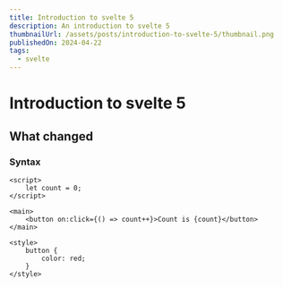```yaml
---
title: Introduction to svelte 5
description: An introduction to svelte 5
thumbnailUrl: /assets/posts/introduction-to-svelte-5/thumbnail.png
publishedOn: 2024-04-22
tags:
  - svelte
---
```


# Introduction to svelte 5

## What changed

### Syntax

```svelte
<script>
	let count = 0;
</script>

<main>
	<button on:click={() => count++}>Count is {count}</button>
</main>

<style>
	button {
		color: red;
	}
</style>
```
